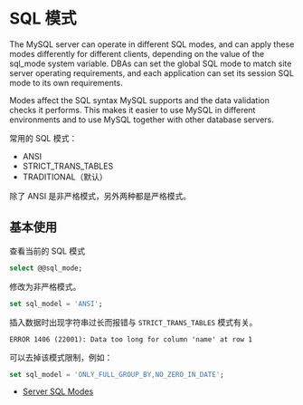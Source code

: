 # SQL 模式

The MySQL server can operate in different SQL modes, and can apply these modes differently for different clients, 
depending on the value of the sql_mode system variable. 
DBAs can set the global SQL mode to match site server operating requirements, 
and each application can set its session SQL mode to its own requirements.

Modes affect the SQL syntax MySQL supports and the data validation checks it performs. 
This makes it easier to use MySQL in different environments and to use MySQL together with other database servers.

常用的 SQL 模式：

- ANSI
- STRICT_TRANS_TABLES
- TRADITIONAL（默认）

除了 ANSI 是非严格模式，另外两种都是严格模式。

## 基本使用

查看当前的 SQL 模式

```sql
select @@sql_mode;
```

修改为非严格模式。

```sql
set sql_model = 'ANSI';
```

插入数据时出现字符串过长而报错与 `STRICT_TRANS_TABLES` 模式有关。

```
ERROR 1406 (22001): Data too long for column 'name' at row 1 
```

可以去掉该模式限制，例如：

```sql
set sql_model = 'ONLY_FULL_GROUP_BY,NO_ZERO_IN_DATE';
```

- [Server SQL Modes](https://dev.mysql.com/doc/refman/5.7/en/sql-mode.html#sql-mode-strict)

